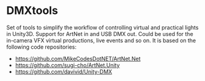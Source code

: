 # DMXtools
Set of tools to simplify the workflow of controlling virtual and practical lights in Unity3D. Support for ArtNet in and USB DMX out. Could be used for the in-camera VFX virtual productions, live events and so on.
It is based on the following code repositories:

* https://github.com/MikeCodesDotNET/ArtNet.Net
* https://github.com/sugi-cho/ArtNet.Unity
* https://github.com/davivid/Unity-DMX

